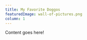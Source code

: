 ```yaml
---
title: My Favorite Doggos
featuredImage: wall-of-pictures.png
column: 1
---
```


Content goes here!
